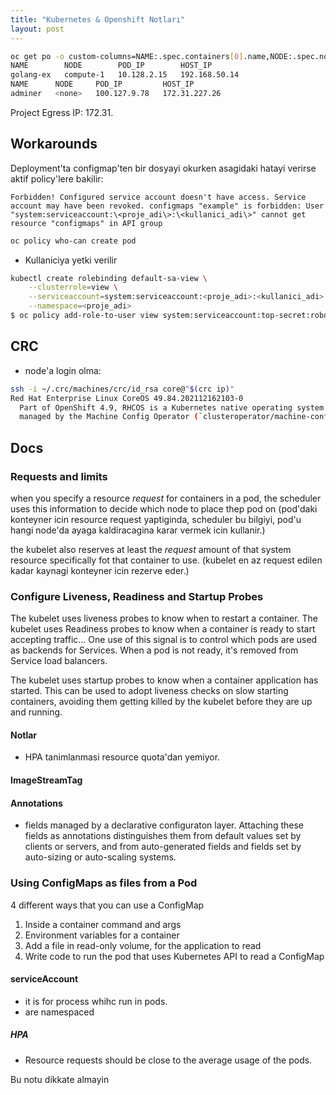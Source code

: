 ```yaml
---
title: "Kubernetes & Openshift Notları"
layout: post
---
```


```bash
oc get po -o custom-columns=NAME:.spec.containers[0].name,NODE:.spec.nodeName,POD_IP:.status.podIP,HOST_IP:.status.hostIP
NAME        NODE        POD_IP        HOST_IP
golang-ex   compute-1   10.128.2.15   192.168.50.14
NAME      NODE     POD_IP         HOST_IP
adminer   <none>   100.127.9.78   172.31.227.26
```

Project Egress IP: 172.31.

## Workarounds

Deployment'ta configmap'ten bir dosyayi okurken asagidaki hatayi verirse aktif policy'lere bakilir:

`Forbidden! Configured service account doesn't have access. Service account may have been revoked. configmaps "example" is forbidden: User "system:serviceaccount:\<proje_adi\>:\<kullanici_adi\>" cannot get resource "configmaps" in API group`

```bash
oc policy who-can create pod
```

* Kullaniciya yetki verilir

```bash
kubectl create rolebinding default-sa-view \
    --clusterrole=view \
    --serviceaccount=system:serviceaccount:<proje_adi>:<kullanici_adi> \
    --namespace=<proje_adi>
$ oc policy add-role-to-user view system:serviceaccount:top-secret:robot
```

## CRC

* node'a login olma:

```bash
ssh -i ~/.crc/machines/crc/id_rsa core@"$(crc ip)"
Red Hat Enterprise Linux CoreOS 49.84.202112162103-0
  Part of OpenShift 4.9, RHCOS is a Kubernetes native operating system
  managed by the Machine Config Operator (`clusteroperator/machine-config`).
```

<!-- [//]: # (#### Metrics deployment) -->
[//]: # (```ansible ansible-playbook [-i </path/to/inventory>]
[//]: # <OPENSHIFT_ANSIBLE_DIR>/playbooks/openshift-metrics/config.yml -e
[//]: # openshift_metrics_install_metrics=True -e
[//]: # openshift_metrics_hawkular_hostname=hawkular-metrics.example.com```)
[//]: # (### Setting limit ranges)

## Docs

### Requests and limits

when you specify a resource *request* for containers in a pod, the scheduler uses this information to decide which node to place thep pod on (pod'daki konteyner icin resource request yaptiginda, scheduler bu bilgiyi, pod'u hangi node'da ayaga kaldiracagina karar vermek icin kullanir.)

the kubelet also reserves at least the  *request* amount of that system resource specifically fot that container to use. (kubelet en az request edilen kadar kaynagi konteyner icin rezerve eder.)

### Configure Liveness, Readiness and Startup Probes

The kubelet uses liveness probes to know when to restart a container.  The kubelet uses Readiness probes to know when a container is ready to start accepting traffic... One use of this signal is to control which pods are used as backends for Services. When a pod is not ready, it's removed from Service load balancers.

The kubelet uses startup probes to know when a container application has started. This can be used to adopt liveness checks on slow starting containers, avoiding them getting killed by the kubelet before they are up and running.

#### Notlar

* HPA tanimlanmasi resource quota'dan yemiyor.

#### ImageStreamTag

#### Annotations

* fields managed by a declarative configuraton layer. Attaching these fields as annotations distinguishes them from default values set by clients or servers, and from auto-generated fields and fields set by auto-sizing or auto-scaling systems.

### Using ConfigMaps as files from a Pod

4 different ways that you can use a ConfigMap

1. Inside a container command and args
2. Environment variables for a container
3. Add a file in read-only volume, for the application to read
4. Write code to run the pod that uses Kubernetes API to read a ConfigMap

#### serviceAccount

* it is for process whihc run in pods.
* are namespaced

[//]: # (Kubelet Konfigürasyon)

##### HPA

* Resource requests should be close to the average usage of the pods.

[//]: # (task: metric server'dan average usage'i cek)

Bu notu dikkate almayin